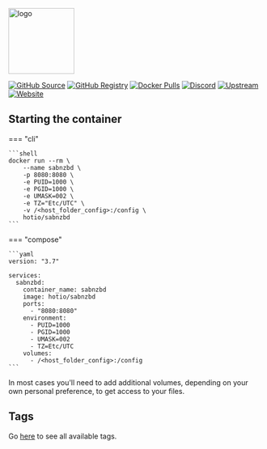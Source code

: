 [<img src="https://hotio.dev/img/sabnzbd.png" alt="logo" height="130" width="130">](https://github.com/sabnzbd/sabnzbd)

[![GitHub Source](https://img.shields.io/badge/github-source-ffb64c?style=flat-square&logo=github&logoColor=white&labelColor=757575)](https://github.com/hotio/sabnzbd)
[![GitHub Registry](https://img.shields.io/badge/github-registry-ffb64c?style=flat-square&logo=github&logoColor=white&labelColor=757575)](https://github.com/orgs/hotio/packages/container/package/sabnzbd)
[![Docker Pulls](https://img.shields.io/docker/pulls/hotio/sabnzbd?color=ffb64c&style=flat-square&label=pulls&logo=docker&logoColor=white&labelColor=757575)](https://hub.docker.com/r/hotio/sabnzbd)
[![Discord](https://img.shields.io/discord/610068305893523457?style=flat-square&color=ffb64c&label=discord&logo=discord&logoColor=white&labelColor=757575)](https://hotio.dev/discord)
[![Upstream](https://img.shields.io/badge/upstream-project-ffb64c?style=flat-square&labelColor=757575)](https://github.com/sabnzbd/sabnzbd)
[![Website](https://img.shields.io/badge/website-hotio.dev-ffb64c?style=flat-square&labelColor=757575)](https://hotio.dev/containers/sabnzbd)

## Starting the container

=== "cli"

    ```shell
    docker run --rm \
        --name sabnzbd \
        -p 8080:8080 \
        -e PUID=1000 \
        -e PGID=1000 \
        -e UMASK=002 \
        -e TZ="Etc/UTC" \
        -v /<host_folder_config>:/config \
        hotio/sabnzbd
    ```

=== "compose"

    ```yaml
    version: "3.7"

    services:
      sabnzbd:
        container_name: sabnzbd
        image: hotio/sabnzbd
        ports:
          - "8080:8080"
        environment:
          - PUID=1000
          - PGID=1000
          - UMASK=002
          - TZ=Etc/UTC
        volumes:
          - /<host_folder_config>:/config
    ```

In most cases you'll need to add additional volumes, depending on your own personal preference, to get access to your files.

## Tags

Go [here](https://hotio.dev/tags-overview/#hotiosabnzbd) to see all available tags.
